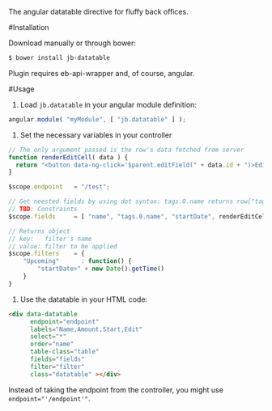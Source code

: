 The angular datatable directive for fluffy back offices.

#Installation

Download manually or through bower:

```bash
$ bower install jb-datatable 
```

Plugin requires eb-api-wrapper and, of course, angular.

#Usage

1. Load ```jb.datatable``` in your angular module definition:

  ```javascript
  angular.module( "myModule", [ "jb.datatable" ] );
  ```
  
1. Set the necessary variables in your controller

  ```javascript
  // The only argument passed is the row's data fetched from server
  function renderEditCell( data ) {
    return "<button data-ng-click='$parent.editField(" + data.id + ")>Edit</button>";
  }
  
  $scope.endpoint   = "/test";
  
  // Get neested fields by using dot syntax: tags.0.name returns row["tags"][0]["name"]
  // TBD: Constraints
  $scope.fields     = [ "name", "tags.0.name", "startDate", renderEditCell ];
  
  // Returns object
  // key:   filter's name
  // value: filter to be applied
  $scope.filters    = {
      "Upcoming"      : function() {
          "startDate>" + new Date().getTime()
      }
  }
  ```

1. Use the datatable in your HTML code:

  ```html
  <div data-datatable 
        endpoint="endpoint"
        labels="Name,Amount,Start,Edit"
        select="*"
        order="name"
        table-class="table"
        fields="fields"
        filter="filter"
        class="datatable" ></div>
  ```
  
Instead of taking the endpoint from the controller, you might use ```endpoint="'/endpoint'"```.